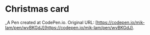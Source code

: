 # Christmas card
 _A Pen created at CodePen.io. Original URL: [https://codepen.io/mik-lam/pen/wvBKGdJ](https://codepen.io/mik-lam/pen/wvBKGdJ).

 